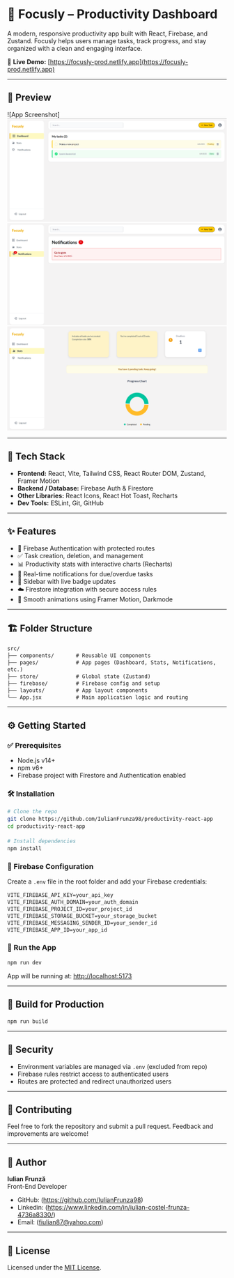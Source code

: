 # 🚀 Focusly – Productivity Dashboard

A modern, responsive productivity app built with React, Firebase, and Zustand. Focusly helps users manage tasks, track progress, and stay organized with a clean and engaging interface.

🔗 **Live Demo:** [https://focusly-prod.netlify.app](https://focusly-prod.netlify.app)

---

## 📸 Preview

![App Screenshot]
![Dashboard](./public/dashboard.png)
![Notifications](./public/notifications.png)
![Stats](./public/stats.png)

---

## 🧰 Tech Stack

- **Frontend:** React, Vite, Tailwind CSS, React Router DOM, Zustand, Framer Motion
- **Backend / Database:** Firebase Auth & Firestore
- **Other Libraries:** React Icons, React Hot Toast, Recharts
- **Dev Tools:** ESLint, Git, GitHub

---

## ✨ Features

- 🔐 Firebase Authentication with protected routes
- ✅ Task creation, deletion, and management
- 📊 Productivity stats with interactive charts (Recharts)
- 🔔 Real-time notifications for due/overdue tasks
- 🧭 Sidebar with live badge updates
- ☁️ Firestore integration with secure access rules
- 🎨 Smooth animations using Framer Motion, Darkmode

---

## 🏗️ Folder Structure

```
src/
├── components/       # Reusable UI components
├── pages/            # App pages (Dashboard, Stats, Notifications, etc.)
├── store/            # Global state (Zustand)
├── firebase/         # Firebase config and setup
├── layouts/          # App layout components
└── App.jsx           # Main application logic and routing
```

---

## ⚙️ Getting Started

### ✅ Prerequisites

- Node.js v14+
- npm v6+
- Firebase project with Firestore and Authentication enabled

### 🛠 Installation

```bash
# Clone the repo
git clone https://github.com/IulianFrunza98/productivity-react-app
cd productivity-react-app

# Install dependencies
npm install
```

### 🔐 Firebase Configuration

Create a `.env` file in the root folder and add your Firebase credentials:

```env
VITE_FIREBASE_API_KEY=your_api_key
VITE_FIREBASE_AUTH_DOMAIN=your_auth_domain
VITE_FIREBASE_PROJECT_ID=your_project_id
VITE_FIREBASE_STORAGE_BUCKET=your_storage_bucket
VITE_FIREBASE_MESSAGING_SENDER_ID=your_sender_id
VITE_FIREBASE_APP_ID=your_app_id
```

### 🚀 Run the App

```bash
npm run dev
```

App will be running at: [http://localhost:5173](http://localhost:5173)

---

## 🧪 Build for Production

```bash
npm run build
```

---

## 🔐 Security

- Environment variables are managed via `.env` (excluded from repo)
- Firebase rules restrict access to authenticated users
- Routes are protected and redirect unauthorized users

---

## 🤝 Contributing

Feel free to fork the repository and submit a pull request. Feedback and improvements are welcome!

---

## 👤 Author

**Iulian Frunză**  
Front-End Developer

- GitHub: (https://github.com/IulianFrunza98)
- Linkedin: (https://www.linkedin.com/in/iulian-costel-frunza-4736a8330/)
- Email: (fiulian87@yahoo.com)

---

## 📄 License

Licensed under the [MIT License](LICENSE).
